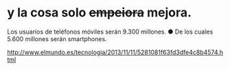 # y la cosa solo <strike>empeiora</strike> mejora.

Los usuarios de teléfonos móviles serán
9.300 millones.
●
De los cuales 5.600 millones serán smartphones.


http://www.elmundo.es/tecnologia/2013/11/11/5281081f63fd3dfe4c8b4574.html